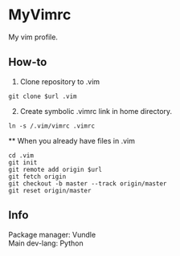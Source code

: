 # MyVimrc

My vim profile.

## How-to

1. Clone repository to .vim
```
git clone $url .vim
```

2. Create symbolic .vimrc link in home directory.
```{bash}
ln -s /.vim/vimrc .vimrc
```

** When you already have files in .vim
```{bash}
cd .vim
git init
git remote add origin $url
git fetch origin
git checkout -b master --track origin/master
git reset origin/master
```

## Info
Package manager: Vundle  
Main dev-lang: Python
